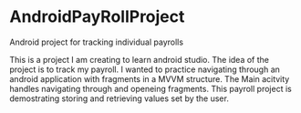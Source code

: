# AndroidPayRollProject
Android project for tracking individual payrolls

This is a project I am creating to learn android studio. The idea of the project is to track my payroll. I wanted to practice navigating through
an android application with fragments in a MVVM structure. The Main acitvity handles navigating through and openeing fragments. This payroll project
is demostrating storing and retrieving values set by the user. 
